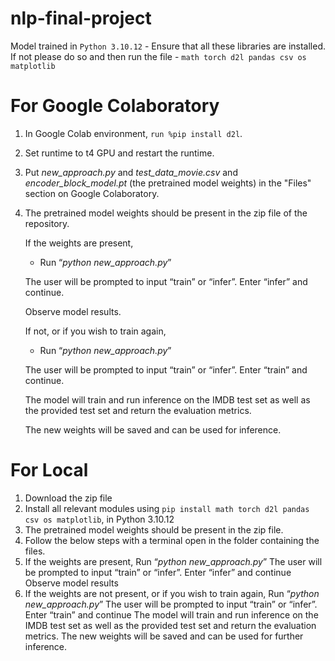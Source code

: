 # nlp-final-project
Model trained in ``Python 3.10.12`` -
Ensure that all these libraries are installed. If not please do so and then run the file -
``math
torch
d2l
pandas
csv
os
matplotlib``

# For Google Colaboratory
1. In Google Colab environment, ``run %pip install d2l``.
2. Set runtime to t4 GPU and restart the runtime.
3. Put _new_approach.py_ and _test_data_movie.csv_ and _encoder_block_model.pt_ (the pretrained model weights) in the "Files" section on Google Colaboratory.
4. The pretrained model weights should be present in the zip file of the repository.
   
   If the weights are present,
      - Run “_python new_approach.py_”

   The user will be prompted to input “train” or “infer”. Enter “infer” and continue.

   Observe model results.
   
   If not, or if you wish to train again,
   - Run “_python new_approach.py_”

   The user will be prompted to input “train” or “infer”. Enter “train” and continue.

   The model will train and run inference on the IMDB test set as well as the provided test set and return the evaluation metrics.

   The new weights will be saved and can be used for inference.

# For Local
1. Download the zip file
2. Install all relevant modules using `pip install math torch d2l pandas csv os matplotlib`, in Python 3.10.12
4. The pretrained model weights should be present in the zip file.
5. Follow the below steps with a terminal open in the folder containing the files.
6. If the weights are present,
      Run “_python new_approach.py_”
      The user will be prompted to input “train” or “infer”. Enter “infer” and continue
      Observe model results
7. If the weights are not present, or if you wish to train again,
      Run “_python new_approach.py_”
      The user will be prompted to input “train” or “infer”. Enter “train” and continue
      The model will train and run inference on the IMDB test set as well as the provided test set and return the evaluation metrics.
      The new weights will be saved and can be used for further inference.
